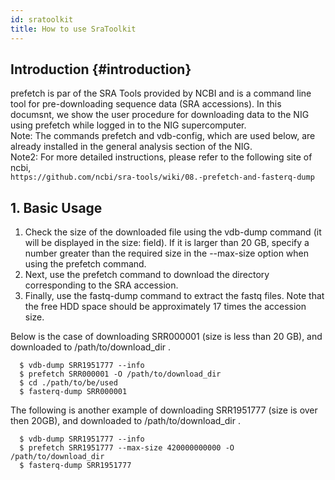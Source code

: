 ```yaml
---
id: sratoolkit
title: How to use SraToolkit
---
```


## Introduction {#introduction}
prefetch is par of the SRA Tools provided by NCBI and is a command line tool for pre-downloading sequence data (SRA accessions). In this documsnt, we show the user procedure for downloading data to the NIG using prefetch while logged in to the NIG supercomputer.  
Note: The commands prefetch and vdb-config, which are used below, are already installed in the general analysis section of the NIG.  
Note2: For more detailed instructions, please refer to the following site of ncbi,  
```https://github.com/ncbi/sra-tools/wiki/08.-prefetch-and-fasterq-dump```

## 1. Basic Usage

1. Check the size of the downloaded file using the vdb-dump command (it will be displayed in the size: field). If it is larger than 20 GB, specify a number greater than the required size in the --max-size option when using the prefetch command.  
2. Next, use the prefetch command to download the directory corresponding to the SRA accession.
3. Finally, use the fastq-dump command to extract the fastq files. Note that the free HDD space should be approximately 17 times the accession size.
    

Below is the case of downloading SRR000001 (size is less than 20 GB), and downloaded to /path/to/download_dir .

```
  $ vdb-dump SRR1951777 --info
  $ prefetch SRR000001 -O /path/to/download_dir
  $ cd ./path/to/be/used
  $ fasterq-dump SRR000001
```

The following is another example of downloading SRR1951777 (size is over then 20GB), and downloaded to /path/to/download_dir .
```
  $ vdb-dump SRR1951777 --info
  $ prefetch SRR1951777 --max-size 420000000000 -O /path/to/download_dir
  $ fasterq-dump SRR1951777
```

